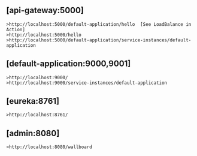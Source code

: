 [api-gateway:5000]
--------------
	>http://localhost:5000/default-application/hello  [See LoadBalance in Action]
	>http://localhost:5000/hello
	>http://localhost:5000/default-application/service-instances/default-application

[default-application:9000,9001]
-------------------------------
	>http://localhost:9000/
	>http://localhost:9000/service-instances/default-application
	
[eureka:8761]
-------------
	>http://localhost:8761/
	
[admin:8080]
------------
	>http://localhost:8080/wallboard